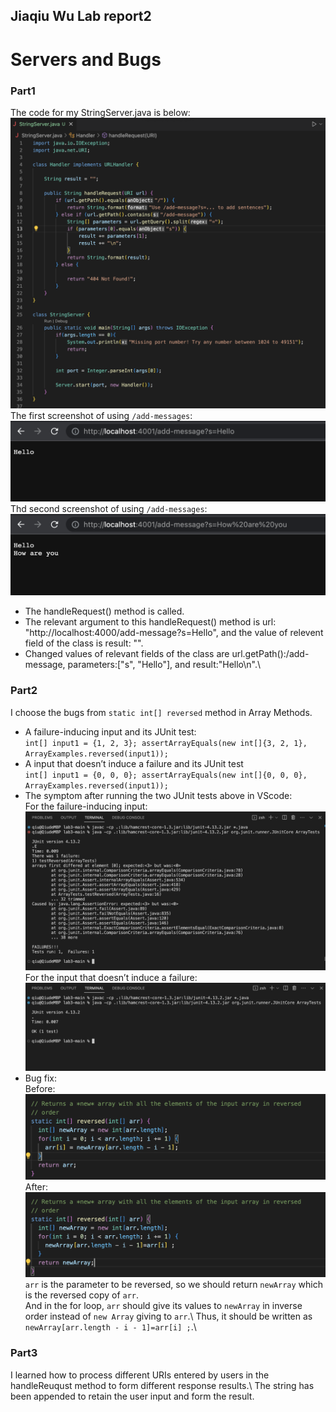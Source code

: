 ## Jiaqiu Wu Lab report2
# Servers and Bugs

### Part1
The code for my StringServer.java is below:
![Image](fig4.png)
The first screenshot of using `/add-messages`:
![Image](fig5.png)
Thd second screenshot of using `/add-messages`:
![Image](fig6.png)
- The handleRequest() method is called.
- The relevant argument to this handleRequest() method is url: "http://localhost:4000/add-message?s=Hello",
and the value of relevent field of the class is result: "".
- Changed values of relevant fields of the class are url.getPath():/add-message, parameters:["s", "Hello"],
and result:"Hello\n".\

### Part2
I choose the bugs from `static int[] reversed` method in Array Methods.
- A failure-inducing input and its JUnit test:\
  `int[] input1 = {1, 2, 3};
   assertArrayEquals(new int[]{3, 2, 1}, 
   ArrayExamples.reversed(input1));`
- A input that doesn’t induce a failure and its JUnit test\
  `int[] input1 = {0, 0, 0};
   assertArrayEquals(new int[]{0, 0, 0},
   ArrayExamples.reversed(input1));`
- The symptom after running the two JUnit tests above in VScode:\
  For the failure-inducing input:
  ![Image](fig7.png)
  For the input that doesn’t induce a failure:
  ![Image](fig8.png)
- Bug fix:\
  Before:
  ![Image](fig9.png)
  After:
  ![Image](fig10.png)
`arr` is the parameter to be reversed, so we should return `newArray` which is the reversed copy of `arr`.\
And in the for loop, `arr` should give its values to `newArray` in inverse order 
instead of `new Array` giving to `arr`.\ Thus, it should be written as `newArray[arr.length - i - 1]=arr[i] ;`.\

### Part3
I learned how to process different URIs entered by users in the 
handleReuqust method to form different response results.\ 
The string has been appended to retain the user input and form the result.
